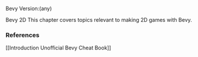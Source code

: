 Bevy Version:(any)


Bevy 2D
This chapter covers topics relevant to making 2D games with Bevy.

### References
[[Introduction  Unofficial Bevy Cheat Book]] 